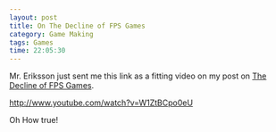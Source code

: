 ```yaml
---
layout: post
title: On The Decline of FPS Games
category: Game Making
tags: Games
time: 22:05:30
---
```

Mr. Eriksson just sent me this link as a fitting video on my post on [The Decline of FPS Games](/blog/2011/11/20/the_decline_of_fps_games).

http://www.youtube.com/watch?v=W1ZtBCpo0eU

Oh How true!


